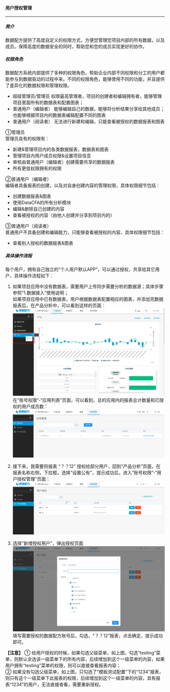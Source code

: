 #### 用户授权管理

---

##### 简介

数据配方提供了高度自定义的权限方式，方便您管理您项目内部的所有数据，以及成员。保障高度的数据安全的同时，帮助您和您的成员实现更好的协作。

##### 权限角色

数据配方系统内部提供了多种的权限角色，帮助企业内部不同权限和分工的用户都能参与到数据驱动的过程中来。不同的权限角色，能够使用不同的功能，并且提供了差异化的数据权限和管理权限。

* 超级管理员/管理员
  权限最高管理者，项目的创建者和编辑拥有者，能够管理项目里面所有的数据表和配置图表；
* 普通用户（编辑者）
  能够编辑自己的数据，能够将分析结果分享给其他成员；也能够根据项目内的数据表编辑配置不同的图表
* 普通用户（阅读者）
  无法进行新建和编辑，只能查看被授权的数据报表和图表

①管理员  
管理员具有的权限有：

* 新建&管理项目内的各类数据报表，数据表和图表
* 管理项目内用户成员权限&设置项目信息
* 审核由普通用户（编辑者）创建需要共享的数据报表
* 所有更低权限拥有的权限

②普通用户（编辑者）  
编辑者具备报表的创建，以及对自身创建内容的管理权限，具体权限细节包括：

* 创建数据报表&图表
* 使用DataCFA的所有分析模块
* 编辑&删除自己创建的内容
* 查看被授权的内容（由他人创建并分享到项目内的）

③普通用户（阅读者）  
普通用户不具备创建和编辑能力，只能够查看被授权的内容，具体权限细节包括：

* 查看别人授权的数据报表&图表

##### 具体操作流程

每个用户，拥有自己独立的“个人用户默认APP”，可以通过授权，共享给其它用户，具体操作流程如下：

1. 如果项目应用中没有数据表，需要用户上传同步需要分析的数据源；具体步骤参照“1.数据接入”使用说明；  
   如果项目应用中已有数据表，用户根据数据表配置相应的图表，并添加完数据报表后，在产品分析中，可以看到这样的页面：  
   ![](/assets/账号权限1.png)  
   在“账号权限”-“应用列表”页面，可以看到，总的应用内的报表总计数量和已授权的用户成员数：  
   ![](/assets/账号权限2.png)

2. 接下来，我需要将报表 “？？12” 授权给部分用户，回到“产品分析”页面，在报表名称右侧，下拉框，选择“设置公有”，提示成功后，进入“账号权限”-“用户授权管理”页面：
![](/assets/账号权限3.png)  

3. 选择“新增授权用户”，弹出授权页面
![](/assets/账号权限4.png)
填写需要授权的数据配方账号后，勾选，“？？12”报表，点击确定，提示成功即可。  

**【注意】**
① 给用户授权的时候，如果勾选父级菜单，如上图，勾选“testing”菜单，则默认全选该一级菜单下的所有内容，后续增加到这个一级菜单的内容，如果用户拥有“testing”菜单的权限，则可以直接查看报表内容；  
② 如果没有勾选父级菜单，如上图，只勾选了“模板测试配置”下的“1234”报表，则只有这个一级菜单下此报表的权限，后续增加到这个一级菜单的内容，具有报表“1234”的用户，无法直接查看，需要重新授权。


